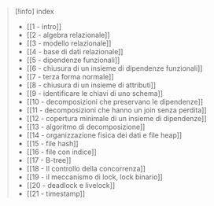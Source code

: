> [!info] index
>  - [[1 - intro]]
> - [[2 - algebra relazionale]]
> - [[3 - modello relazionale]]
> - [[4 - base di dati relazionale]]
> - [[5 - dipendenze funzionali]]
> - [[6 - chiusura di un insieme di dipendenze funzionali]]
> - [[7 - terza forma normale]]
> - [[8 - chiusura di un insieme di attributi]]
> - [[9 - identificare le chiavi di uno schema]]
> - [[10 - decomposizioni che preservano le dipendenze]]
> - [[11 - decomposizioni che hanno un join senza perdita]]
> - [[12 - copertura minimale di un insieme di dipendenze]]
> - [[13 - algoritmo di decomposizione]]
> - [[14 - organizzazione fisica dei dati e file heap]]
> - [[15 - file hash]]
> - [[16 - file con indice]]
> - [[17 - B-tree]]
> - [[18 - Il controllo della concorrenza]]
> - [[19 - il meccanismo di lock, lock binario]]
> - [[20 - deadlock e livelock]]
> - [[21 - timestamp]]